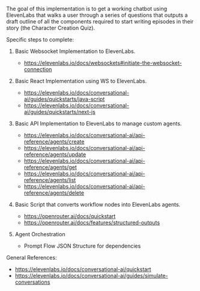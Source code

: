 The goal of this implementation is to get a working chatbot using ElevenLabs that walks a user through a series of questions that outputs a draft outline of all the components required to start writing episodes in their story (the Character Creation Quiz).

Specific steps to complete:

1. Basic Websocket Implementation to ElevenLabs.

   - https://elevenlabs.io/docs/websockets#initiate-the-websocket-connection

2. Basic React Implementation using WS to ElevenLabs.

   - https://elevenlabs.io/docs/conversational-ai/guides/quickstarts/java-script
   - https://elevenlabs.io/docs/conversational-ai/guides/quickstarts/next-js

3. Basic API Implementation to ElevenLabs to manage custom agents.

   - https://elevenlabs.io/docs/conversational-ai/api-reference/agents/create
   - https://elevenlabs.io/docs/conversational-ai/api-reference/agents/update
   - https://elevenlabs.io/docs/conversational-ai/api-reference/agents/get
   - https://elevenlabs.io/docs/conversational-ai/api-reference/agents/list
   - https://elevenlabs.io/docs/conversational-ai/api-reference/agents/delete

4. Basic Script that converts workflow nodes into ElevenLabs agents.

   - https://openrouter.ai/docs/quickstart
   - https://openrouter.ai/docs/features/structured-outputs

5. Agent Orchestration

   - Prompt Flow JSON Structure for dependencies

General References:

- https://elevenlabs.io/docs/conversational-ai/quickstart
- https://elevenlabs.io/docs/conversational-ai/guides/simulate-conversations
